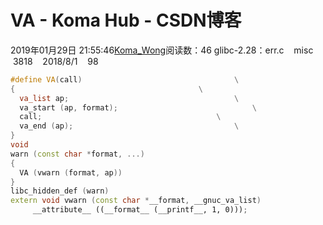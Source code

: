 # VA - Koma Hub - CSDN博客
2019年01月29日 21:55:46[Koma_Wong](https://me.csdn.net/Rong_Toa)阅读数：46
glibc-2.28：err.c    misc    3818    2018/8/1    98
```cpp
#define VA(call)							      \
{									      \
  va_list ap;								      \
  va_start (ap, format);						      \
  call;									      \
  va_end (ap);								      \
}
void
warn (const char *format, ...)
{
  VA (vwarn (format, ap))
}
libc_hidden_def (warn)
extern void vwarn (const char *__format, __gnuc_va_list)
     __attribute__ ((__format__ (__printf__, 1, 0)));
```
